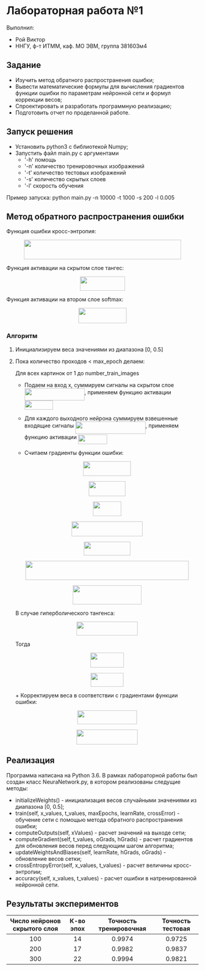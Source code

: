 # Лабораторная работа №1

Выполнил:
 - Рой Виктор
 - ННГУ, ф-т ИТММ, каф. МО ЭВМ, группа 381603м4

## Задание
 - Изучить метод обратного распространения ошибки;
 - Вывести математические формулы для вычисления градиентов функции ошибки по параметрам
нейронной сети и формул коррекции весов;
 - Спроектировать и разработать программную реализацию;
 - Подготовить отчет по проделанной работе. 
 
## Запуск решения
 - Установить python3 c библиотекой Numpy;
 - Запустить файл main.py с аргументами 
 	- '-h' помощь 
 	- '-n' количество тренировочных изображений
 	- '-t' количество тестовых изображений
 	- '-s' количество скрытых слоев
 	- '-l' скорость обучения

Пример запуска: python main.py -n 10000 -t 1000 -s 200 -l 0.005

## Метод обратного распространения ошибки
Функция ошибки кросс-энтропия:
<p align="center"><img src="https://rawgit.com/ViktorRoy94/deep_learning/dev_vroy/tex/b36cdd66cc930db82e0861639504c0eb.svg?invert_in_darkmode" align=middle width=412.6617pt height=50.188545pt/></p>

Функция активации на скрытом слое тангес:
<p align="center"><img src="https://rawgit.com/ViktorRoy94/deep_learning/dev_vroy/tex/ed95e6fc19764479cbcac06b6293beab.svg?invert_in_darkmode" align=middle width=117.440565pt height=37.11444pt/></p>

Функция активации на втором слое softmax:
<p align="center"><img src="https://rawgit.com/ViktorRoy94/deep_learning/dev_vroy/tex/f8ce48e4708e476899413ca68cba9971.svg?invert_in_darkmode" align=middle width=126.268725pt height=40.593465pt/></p>

### Алгоритм
1. Инициализируем веса значениями из диапазона [0, 0.5]
2. Пока количество проходов < max_epoch делаем:

	Для всех картинок от 1 до number_train_images
	+ Подаем на вход x, суммируем cигналы на скрытом слое <img src="https://rawgit.com/ViktorRoy94/deep_learning/dev_vroy/tex/eeda333d528c18f1d8db2456882c31e6.svg?invert_in_darkmode" align=middle width=157.120095pt height=32.19744pt/>, применяем функцию активации <img src="https://rawgit.com/ViktorRoy94/deep_learning/dev_vroy/tex/adc1e796afadfdd5b803be0df7e299b5.svg?invert_in_darkmode" align=middle width=74.71002pt height=24.56553pt/>

	+ Для каждого выходного нейрона суммируем взвешенные входящие сигналы <img src="https://rawgit.com/ViktorRoy94/deep_learning/dev_vroy/tex/c1bc737f1671da53dbd9b061d8ed69a8.svg?invert_in_darkmode" align=middle width=184.041495pt height=32.19744pt/>, применяем функцию активации <img src="https://rawgit.com/ViktorRoy94/deep_learning/dev_vroy/tex/40bfa776a17e8fdfdcb93afe79f0b7f4.svg?invert_in_darkmode" align=middle width=75.409455pt height=24.56553pt/>

	+ Считаем градиенты функции ошибки:

	<p align="center"><img src="https://rawgit.com/ViktorRoy94/deep_learning/dev_vroy/tex/33a5033e2a26ab9a0fdd1e5448f360f8.svg?invert_in_darkmode" align=middle width=125.1096pt height=38.464305pt/></p>

	<p align="center"><img src="https://rawgit.com/ViktorRoy94/deep_learning/dev_vroy/tex/f31d0c7bd21cc5253aa7b195bbef0523.svg?invert_in_darkmode" align=middle width=96.809295pt height=38.464305pt/></p>

	<p align="center"><img src="https://rawgit.com/ViktorRoy94/deep_learning/dev_vroy/tex/73d12a65bbf307b427bcf40f4e138867.svg?invert_in_darkmode" align=middle width=73.323525pt height=38.464305pt/></p>

	<p align="center"><img src="https://rawgit.com/ViktorRoy94/deep_learning/dev_vroy/tex/902c32840fc99fdf2a8963a1f8f77d64.svg?invert_in_darkmode" align=middle width=186.28665pt height=38.464305pt/></p>

	<p align="center"><img src="https://rawgit.com/ViktorRoy94/deep_learning/dev_vroy/tex/c8a6c938ccd9641d27cb2404ac4cf16c.svg?invert_in_darkmode" align=middle width=121.88748pt height=36.235155pt/></p>

	<p align="center"><img src="https://rawgit.com/ViktorRoy94/deep_learning/dev_vroy/tex/e5fe7703c9325ead4c97db212f417354.svg?invert_in_darkmode" align=middle width=427.3665pt height=50.188545pt/></p>

	<p align="center"><img src="https://rawgit.com/ViktorRoy94/deep_learning/dev_vroy/tex/cb94e20f4bd01e87c2e1c95ef063383e.svg?invert_in_darkmode" align=middle width=180.69315pt height=50.188545pt/></p>

 	 В случае гиперболического тангенса: 

	<p align="center"><img src="https://rawgit.com/ViktorRoy94/deep_learning/dev_vroy/tex/a2d1f5c4c1cfd4eb7b679350d8aeb85d.svg?invert_in_darkmode" align=middle width=160.022115pt height=36.235155pt/></p>

 	 Тогда 

	<p align="center"><img src="https://rawgit.com/ViktorRoy94/deep_learning/dev_vroy/tex/e047b5019a674502886d7230d6dfb0ad.svg?invert_in_darkmode" align=middle width=87.52854pt height=38.464305pt/></p>

	<p align="center"><img src="https://rawgit.com/ViktorRoy94/deep_learning/dev_vroy/tex/abe9d2643906994afdf0355a0f9f34d3.svg?invert_in_darkmode" align=middle width=86.076045pt height=36.235155pt/></p>
	+ Корректируем веса в соответствии с градиентами функции ошибки:

	<p align="center"><img src="https://rawgit.com/ViktorRoy94/deep_learning/dev_vroy/tex/e3b96ae350a7aaac265e6ce1ad594b5a.svg?invert_in_darkmode" align=middle width=155.4498pt height=36.235155pt/></p>

	<p align="center"><img src="https://rawgit.com/ViktorRoy94/deep_learning/dev_vroy/tex/b1af6355d19d273f5321c89b4e081f8d.svg?invert_in_darkmode" align=middle width=160.0104pt height=38.464305pt/></p>

## Реализация 
Программа написана на Python 3.6. В рамках лабораторной работы был создан класс NeuraNetwork.py, в котором реализованы следущие методы:

 - initializeWeights() - инициализация весов случайными значениями из диапазона [0, 0.5];
 - train(self, x_values, t_values, maxEpochs, learnRate, crossError) - обучение сети с помощью метода обратного распространения ошибки;
 - computeOutputs(self, xValues) - расчет значений на выходе сети;
 - computeGradient(self, t_values, oGrads, hGrads) - расчет градиентов для обновления весов перед следующим шагом алгоритма;
 - updateWeightsAndBiases(self, learnRate, hGrads, oGrads) - обновление весов сетки;
 - crossEntropyError(self, x_values, t_values) - расчет величины кросс-энтропии;
 - accuracy(self, x_values, t_values) - расчет ошибки в натренированной нейронной сети.
## Результаты экспериментов

| Число нейронов скрытого слоя | К-во эпох | Точность тренировочная | Точность тестовая |
| :---: | :---:  |   :---:     |   :---:   |
|  100  | 14     |    0.9974   |  0.9725   |
|  200  | 17     |    0.9982   |  0.9837   |
|  300  | 22     |    0.9994   |  0.9821   |